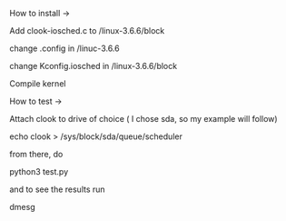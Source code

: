 How to install ->

Add clook-iosched.c to /linux-3.6.6/block

change .config in /linuc-3.6.6

change Kconfig.iosched in /linux-3.6.6/block

Compile kernel 

How to test ->

Attach clook to drive of choice ( I chose sda, so my example will follow)

echo clook > /sys/block/sda/queue/scheduler

from there, do

python3 test.py

and to see the results run

dmesg
